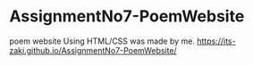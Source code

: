 # AssignmentNo7-PoemWebsite
poem website Using HTML/CSS was made by me.
https://its-zaki.github.io/AssignmentNo7-PoemWebsite/
